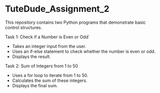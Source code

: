 # TuteDude_Assignment_2
This repository contains two Python programs that demonstrate basic control structures.

Task 1: Check if a Number is Even or Odd`  
- Takes an integer input from the user.  
- Uses an if-else statement to check whether the number is even or odd.  
- Displays the result.  

Task 2: Sum of Integers from 1 to 50
- Uses a for loop to iterate from 1 to 50.  
- Calculates the sum of these integers.  
- Displays the final sum.
